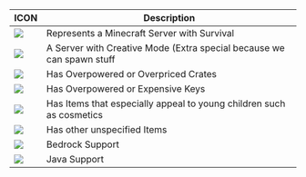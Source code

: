 | ICON  | Description |
| ----- | ----- |
| ![](https://img.shields.io/badge/Survival-100000?style=for-the-badge&logo=&logoColor=white&labelColor=FFFFFF&color=FF0000) | Represents a Minecraft Server with Survival |
| ![](https://img.shields.io/badge/Creative-100000?style=for-the-badge&logo=&logoColor=white&labelColor=FFFFFF&color=869981) | A Server with Creative Mode (Extra special because we can spawn stuff |
| ![](https://img.shields.io/badge/crates-100000?style=for-the-badge&logo=&logoColor=white&labelColor=FFFFFF&color=161966) | Has Overpowered or Overpriced Crates |
| ![](https://img.shields.io/badge/keys-100000?style=for-the-badge&logo=&logoColor=white&labelColor=FFFFFF&color=DDD72A) | Has Overpowered or Expensive Keys |
| ![](https://img.shields.io/badge/Cosmetics-100000?style=for-the-badge&logo=&logoColor=white&labelColor=FFFFFF&color=D729E4) | Has Items that especially appeal to young children such as cosmetics |
| ![](https://img.shields.io/badge/Has_other_Unspecified_Items-100000?style=for-the-badge&logo=&logoColor=734444&labelColor=B35D5D&color=29EAE4) | Has other unspecified Items |
| ![](https://img.shields.io/badge/Bedrock-100000?style=for-the-badge&logo=&logoColor=734444&labelColor=B35D5D&color=000000) | Bedrock Support |
| ![](https://img.shields.io/badge/Java-100000?style=for-the-badge&logo=&logoColor=734444&labelColor=B35D5D&color=FFFFFF) | Java Support |

